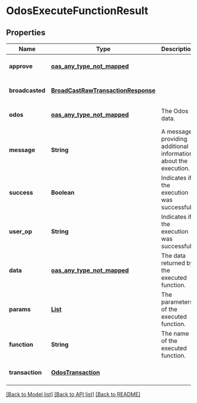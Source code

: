 # OdosExecuteFunctionResult
## Properties

| Name | Type | Description | Notes |
|------------ | ------------- | ------------- | -------------|
| **approve** | [**oas_any_type_not_mapped**](.md) |  | [optional] [default to null] |
| **broadcasted** | [**BroadCastRawTransactionResponse**](BroadCastRawTransactionResponse.md) |  | [optional] [default to null] |
| **odos** | [**oas_any_type_not_mapped**](.md) | The Odos data. | [optional] [default to null] |
| **message** | **String** | A message providing additional information about the execution. | [optional] [default to null] |
| **success** | **Boolean** | Indicates if the execution was successful. | [optional] [default to null] |
| **user\_op** | **String** | Indicates if the execution was successful. | [optional] [default to null] |
| **data** | [**oas_any_type_not_mapped**](.md) | The data returned by the executed function. | [optional] [default to null] |
| **params** | [**List**](AnyType.md) | The parameters of the executed function. | [default to null] |
| **function** | **String** | The name of the executed function. | [default to null] |
| **transaction** | [**OdosTransaction**](OdosTransaction.md) |  | [optional] [default to null] |

[[Back to Model list]](../README.md#documentation-for-models) [[Back to API list]](../README.md#documentation-for-api-endpoints) [[Back to README]](../README.md)

